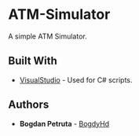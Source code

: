 # ATM-Simulator

A simple ATM Simulator.

## Built With

* [VisualStudio](https://visualstudio.microsoft.com/vs/) - Used for C# scripts.

## Authors

* **Bogdan Petruta** - [BogdyHd](https://github.com/BogdyHd)


